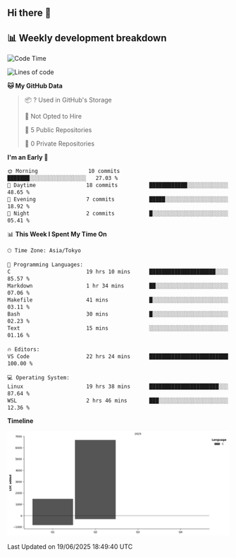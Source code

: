## Hi there 👋

<!--
**mandakore/mandakore** is a ✨ _special_ ✨ repository because its `README.md` (this file) appears on your GitHub profile.

Here are some ideas to get you started:

- 🔭 I’m currently working on ...
- 🌱 I’m currently learning ...
- 👯 I’m looking to collaborate on ...
- 🤔 I’m looking for help with ...
- 💬 Ask me about ...
- 📫 How to reach me: ...
- 😄 Pronouns: ...
- ⚡ Fun fact: ...
-->

## 📊 Weekly development breakdown

<!--START_SECTION:waka-->
![Code Time](http://img.shields.io/badge/Code%20Time-24%20hrs%2026%20mins-blue)

![Lines of code](https://img.shields.io/badge/From%20Hello%20World%20I%27ve%20Written-8.2%20thousand%20lines%20of%20code-blue)

**🐱 My GitHub Data** 

> 📦 ? Used in GitHub's Storage 
 > 
> 🚫 Not Opted to Hire
 > 
> 📜 5 Public Repositories 
 > 
> 🔑 0 Private Repositories 
 > 
**I'm an Early 🐤** 

```text
🌞 Morning                10 commits          ███████░░░░░░░░░░░░░░░░░░   27.03 % 
🌆 Daytime                18 commits          ████████████░░░░░░░░░░░░░   48.65 % 
🌃 Evening                7 commits           █████░░░░░░░░░░░░░░░░░░░░   18.92 % 
🌙 Night                  2 commits           █░░░░░░░░░░░░░░░░░░░░░░░░   05.41 % 
```


📊 **This Week I Spent My Time On** 

```text
🕑︎ Time Zone: Asia/Tokyo

💬 Programming Languages: 
C                        19 hrs 10 mins      █████████████████████░░░░   85.57 % 
Markdown                 1 hr 34 mins        ██░░░░░░░░░░░░░░░░░░░░░░░   07.06 % 
Makefile                 41 mins             █░░░░░░░░░░░░░░░░░░░░░░░░   03.11 % 
Bash                     30 mins             █░░░░░░░░░░░░░░░░░░░░░░░░   02.23 % 
Text                     15 mins             ░░░░░░░░░░░░░░░░░░░░░░░░░   01.16 % 

🔥 Editors: 
VS Code                  22 hrs 24 mins      █████████████████████████   100.00 % 

💻 Operating System: 
Linux                    19 hrs 38 mins      ██████████████████████░░░   87.64 % 
WSL                      2 hrs 46 mins       ███░░░░░░░░░░░░░░░░░░░░░░   12.36 % 
```

**Timeline**

![Lines of Code chart](https://raw.githubusercontent.com/mandakore/mandakore/main/assets/bar_graph.png)


 Last Updated on 19/06/2025 18:49:40 UTC
<!--END_SECTION:waka-->

